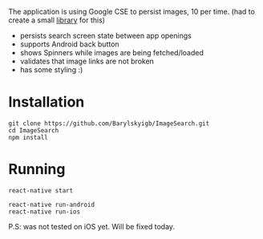 The application is using Google CSE to persist images, 10 per time.
(had to create a small [library](https://github.com/Barylskyigb/react-native-google-image-search) for this)

- persists search screen state between app openings
- supports Android back button
- shows Spinners while images are being fetched/loaded
- validates that image links are not broken
- has some styling :)


# Installation
```
git clone https://github.com/Barylskyigb/ImageSearch.git
cd ImageSearch
npm install
```

# Running

```
react-native start
```

```
react-native run-android
react-native run-ios
```

P.S: was not tested on iOS yet. Will be fixed today.
